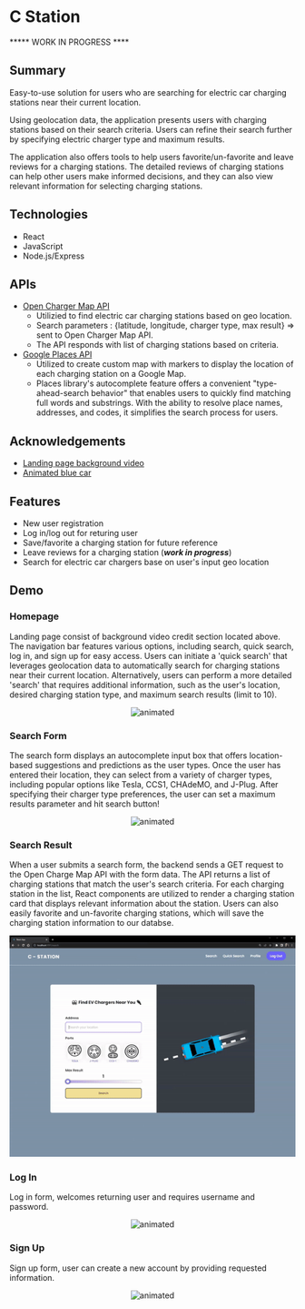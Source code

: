 
# C Station

***** WORK IN PROGRESS ****

## Summary
Easy-to-use solution for users who are searching for electric car charging stations near their current location.

Using geolocation data, the application presents users with charging stations based on their search criteria. Users can refine their search further by specifying electric charger type and maximum results. 

The application also offers tools to help users favorite/un-favorite and leave reviews for a charging stations. The detailed reviews of charging stations can help other users make informed decisions, and they can also view relevant information for selecting charging stations.

## Technologies
 - React
 - JavaScript
 - Node.js/Express


## APIs
 - [Open Charger Map API](https://openchargemap.org/site)
   - Utilizied to find electric car charging stations based on geo location. 
   - Search parameters : {latitude, longitude, charger type, max result} => sent to Open Charger Map API.
   - The API responds with list of charging stations based on criteria. 
 - [Google Places API](https://developers.google.com/maps/documentation/places/web-service/overview)
   - Utilized to create custom map with markers to display the location of each charging station on a Google Map.
   - Places library's autocomplete feature offers a convenient "type-ahead-search behavior" that enables users to quickly find matching full words and substrings. With the ability to resolve place names, addresses, and codes, it simplifies the search process for users.



## Acknowledgements

 - [Landing page background video](https://www.youtube.com/watch?v=M32bzsBswAk)
 - [Animated blue car](https://codepen.io/gvissing/pen/RwBMxKj)
  
## Features 
 - New user registration
 - Log in/log out for returing user
 - Save/favorite a charging station for future reference
 - Leave reviews for a charging station (***work in progress***)
 - Search for electric car chargers base on user's input geo location
  
## Demo

### Homepage 
Landing page consist of background video credit section located above. The navigation bar features various options, including search, quick search, log in, and sign up for easy access. Users can initiate a 'quick search' that leverages geolocation data to automatically search for charging stations near their current location. Alternatively, users can perform a more detailed 'search' that requires additional information, such as the user's location, desired charging station type, and maximum search results (limit to 10).
<p align="center">
  <img src="https://github.com/xieb3cky/Cstation_Frontend/blob/master/demo/landing-pagegif.gif" alt="animated" />
</p>

### Search Form 
The search form displays an autocomplete input box that offers location-based suggestions and predictions as the user types. Once the user has entered their location, they can select from a variety of charger types, including popular options like Tesla, CCS1, CHAdeMO, and J-Plug. After specifying their charger type preferences, the user can set a maximum results parameter and hit search button!

<p align="center">
  <img src="https://github.com/xieb3cky/Cstation_Frontend/blob/master/demo/search.gif" alt="animated" />
</p>

### Search Result
When a user submits a search form, the backend sends a GET request to the Open Charge Map API with the form data. The API returns a list of charging stations that match the user's search criteria. For each charging station in the list, React components are utilized to render a charging station card that displays relevant information about the station. Users can also easily favorite and un-favorite charging stations, which will save the charging station information to our databse.

<p align="center">
  <img src="https://github.com/xieb3cky/Cstation_Frontend/blob/master/demo/search-result-gif.gif" alt="animated" />
</p> 

### Log In 
Log in form, welcomes returning user and requires username and password.
<p align="center">
  <img src="https://github.com/xieb3cky/Cstation_Frontend/blob/master/demo/signin.gif" alt="animated" />
</p> 

### Sign Up
Sign up form, user can create a new account by providing requested information. 
<p align="center">
  <img src="https://github.com/xieb3cky/Cstation_Frontend/blob/master/demo/signupform.gif" alt="animated" />
</p> 




<!-- ## Goal -->
<!-- ## Set Up Instructions  -->

